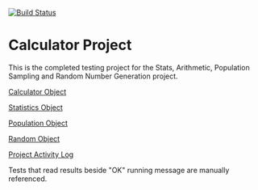 [![Build Status](https://travis-ci.com/jamiec83/Stats-Calculator.svg?branch=master)](https://travis-ci.com/jamiec83/Stats-Calculator)

# Calculator Project
This is the completed testing project for the Stats, Arithmetic, Population Sampling and Random Number Generation project.

[Calculator Object](/Information/CalculatorObject.md)

[Statistics Object](/Information/StatisticsObject.md)

[Population Object](/Information/PopulationObject.md)

[Random Object](/Information/RandomObject.md)

[Project Activity Log](/CsvReader/Log.csv)

         
Tests that read results beside "OK" running message are manually referenced.

                
